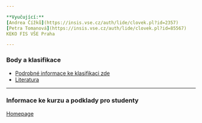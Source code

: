 ```yaml
--- 

**Vyučující:**  
[Andrea Čížků](https://insis.vse.cz/auth/lide/clovek.pl?id=2357)   
[Petra Tomanová](https://insis.vse.cz/auth/lide/clovek.pl?id=85567)    
KEKO FIS VŠE Praha   

--- 
```


### Body a klasifikace

+ [Podrobné informace ke klasifikaci zde](./CourseClassification.html)
+ [Literatura](./LiteratureSupport.html)

---

### Informace ke kurzu a podklady pro studenty



[Homepage](https://formanektomas.github.io/4EK516/)
